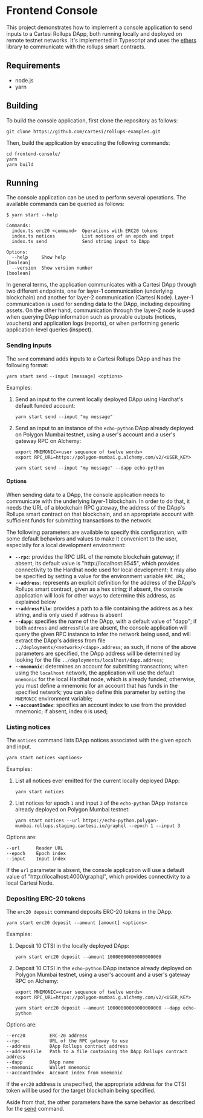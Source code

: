 # Frontend Console

This project demonstrates how to implement a console application to send inputs to a Cartesi Rollups DApp, both running locally and deployed on remote testnet networks.
It's implemented in Typescript and uses the [ethers](https://docs.ethers.io/v5/) library to communicate with the rollups smart contracts.

## Requirements

- node.js
- yarn

## Building

To build the console application, first clone the repository as follows:

```shell
git clone https://github.com/cartesi/rollups-examples.git
```

Then, build the application by executing the following commands:

```shell
cd frontend-console/
yarn
yarn build
```

## Running

The console application can be used to perform several operations. The available commands can be queried as follows:

```shell
$ yarn start --help

Commands:
  index.ts erc20 <command>  Operations with ERC20 tokens
  index.ts notices          List notices of an epoch and input
  index.ts send             Send string input to DApp

Options:
  --help     Show help                                                 [boolean]
  --version  Show version number                                       [boolean]
```

In general terms, the application communicates with a Cartesi DApp through two different endpoints, one for layer-1 communication (underlying blockchain) and another for layer-2 communication (Cartesi Node). Layer-1 communication is used for sending data to the DApp, including depositing assets. On the other hand, communication through the layer-2 node is used when querying DApp information such as provable outputs (notices, vouchers) and application logs (reports), or when performing generic application-level queries (inspect).

### Sending inputs

The `send` command adds inputs to a Cartesi Rollups DApp and has the following format:

```shell
yarn start send --input [message] <options>
```

Examples:

1. Send an input to the current locally deployed DApp using Hardhat's default funded account:

   ```shell
   yarn start send --input "my message"
   ```

1. Send an input to an instance of the `echo-python` DApp already deployed on Polygon Mumbai testnet, using a user's account and a user's gateway RPC on Alchemy:

   ```shell
   export MNEMONIC=<user sequence of twelve words>
   export RPC_URL=https://polygon-mumbai.g.alchemy.com/v2/<USER_KEY>

   yarn start send --input "my message" --dapp echo-python
   ```

#### Options

When sending data to a DApp, the console application needs to communicate with the underlying layer-1 blockchain. In order to do that, it needs the URL of a blockchain RPC gateway, the address of the DApp's Rollups smart contract on that blockchain, and an appropriate account with sufficient funds for submitting transactions to the network.

The following parameters are available to specify this configuration, with some default behaviors and values to make it convenient to the user, especially for a local development environment:

- **`--rpc`**: provides the RPC URL of the remote blockchain gateway; if absent, its default value is "http://localhost:8545", which provides connectivity to the Hardhat node used for local development; it may also be specified by setting a value for the environment variable `RPC_URL`;
- **`--address`**: represents an explicit definition for the address of the DApp's Rollups smart contract, given as a hex string; if absent, the console application will look for other ways to determine this address, as explained below
- **`--addressFile`**: provides a path to a file containing the address as a hex string, and is only used if `address` is absent
- **`--dapp`**: specifies the name of the DApp, with a default value of "dapp"; if both `address` and `addressFile` are absent, the console application will query the given RPC instance to infer the network being used, and will extract the DApp's address from file `../deployments/<network>/<dapp>.address`; as such, if none of the above parameters are specified, the DApp address will be determined by looking for the file `../deployments/localhost/dapp.address`;
- **`--mnemonic`**: determines an account for submitting transactions; when using the `localhost` network, the application will use the default `mnemonic` for the local Hardhat node, which is already funded; otherwise, you must define a mnemonic for an account that has funds in the specified network; you can also define this parameter by setting the `MNEMONIC` environment variable;
- **`--accountIndex`**: specifies an account index to use from the provided mnemonic; if absent, index `0` is used;

### Listing notices

The `notices` command lists DApp notices associated with the given epoch and input.

```shell
yarn start notices <options>
```

Examples:

1. List all notices ever emitted for the current locally deployed DApp:

   ```shell
   yarn start notices
   ```

1. List notices for epoch `1` and input `3` of the `echo-python` DApp instance already deployed on Polygon Mumbai testnet:

   ```shell
   yarn start notices --url https://echo-python.polygon-mumbai.rollups.staging.cartesi.io/graphql --epoch 1 --input 3
   ```

Options are:

```shell
--url      Reader URL
--epoch    Epoch index
--input    Input index
```

If the `url` parameter is absent, the console application will use a default value of "http://localhost:4000/graphql", which provides connectivity to a local Cartesi Node.

### Depositing ERC-20 tokens

The `erc20 deposit` command deposits ERC-20 tokens in the DApp.

```shell
yarn start erc20 deposit --amount [amount] <options>
```

Examples:

1. Deposit 10 CTSI in the locally deployed DApp:

   ```shell
   yarn start erc20 deposit --amount 10000000000000000000
   ```

1. Deposit 10 CTSI in the `echo-python` DApp instance already deployed on Polygon Mumbai testnet, using a user's account and a user's gateway RPC on Alchemy:

   ```shell
   export MNEMONIC=<user sequence of twelve words>
   export RPC_URL=https://polygon-mumbai.g.alchemy.com/v2/<USER_KEY>
   
   yarn start erc20 deposit --amount 10000000000000000000 --dapp echo-python
   ```

Options are:

```shell
--erc20         ERC-20 address
--rpc           URL of the RPC gateway to use
--address       DApp Rollups contract address
--addressFile   Path to a file containing the DApp Rollups contract address
--dapp          DApp name
--mnemonic      Wallet mnemonic
--accountIndex  Account index from mnemonic
```

If the `erc20` address is unspecified, the appropriate address for the CTSI token will be used for the target blockchain being specified.

Aside from that, the other parameters have the same behavior as described for the [send](#options) command.
